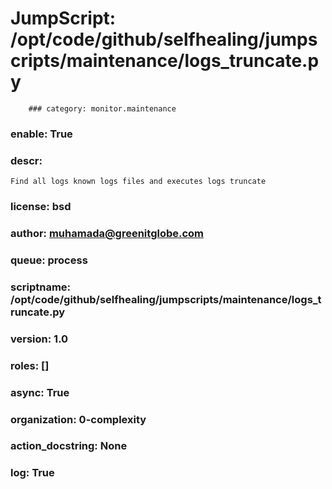 
# JumpScript: /opt/code/github/selfhealing/jumpscripts/maintenance/logs_truncate.py
        ### category: monitor.maintenance
### enable: True
### descr: 
```
Find all logs known logs files and executes logs truncate

```
### license: bsd
### author: muhamada@greenitglobe.com
### queue: process
### scriptname: /opt/code/github/selfhealing/jumpscripts/maintenance/logs_truncate.py
### version: 1.0
### roles: []
### async: True
### organization: 0-complexity
### action_docstring: None
### log: True
